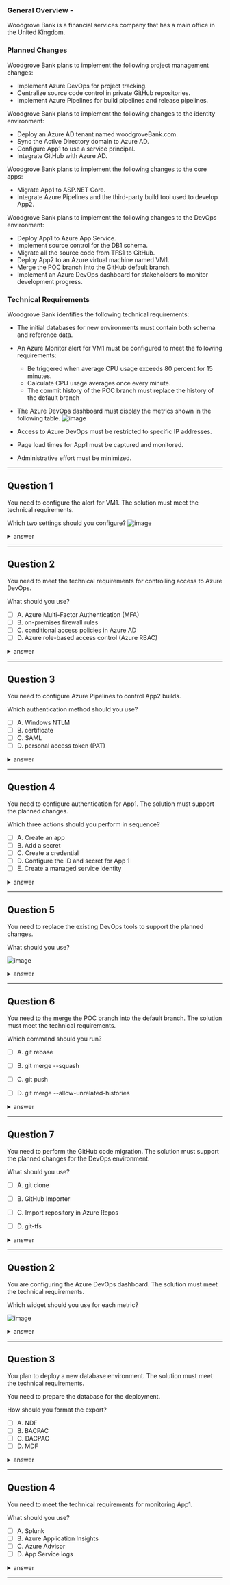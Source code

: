 ### General Overview -

Woodgrove Bank is a financial services company that has a main office in the United Kingdom.

### Planned Changes

Woodgrove Bank plans to implement the following project management changes:

-   Implement Azure DevOps for project tracking.
-   Centralize source code control in private GitHub repositories.
-   Implement Azure Pipelines for build pipelines and release pipelines.

Woodgrove Bank plans to implement the following changes to the identity environment:

-   Deploy an Azure AD tenant named woodgroveBank.com.
-   Sync the Active Directory domain to Azure AD.
-   Configure App1 to use a service principal.
-   Integrate GitHub with Azure AD.

Woodgrove Bank plans to implement the following changes to the core apps:

-   Migrate App1 to ASP.NET Core.
-   Integrate Azure Pipelines and the third-party build tool used to develop App2.

Woodgrove Bank plans to implement the following changes to the DevOps environment:

-   Deploy App1 to Azure App Service.
-   Implement source control for the DB1 schema.
-   Migrate all the source code from TFS1 to GitHub.
-   Deploy App2 to an Azure virtual machine named VM1.
-   Merge the POC branch into the GitHub default branch.
-   Implement an Azure DevOps dashboard for stakeholders to monitor development progress.

### Technical Requirements

Woodgrove Bank identifies the following technical requirements:

-   The initial databases for new environments must contain both schema and reference data.

-   An Azure Monitor alert for VM1 must be configured to meet the following requirements:

    -   Be triggered when average CPU usage exceeds 80 percent for 15 minutes.
    -   Calculate CPU usage averages once every minute.
    -   The commit history of the POC branch must replace the history of the default branch

-   The Azure DevOps dashboard must display the metrics shown in the following table.
    ![image](image/topic9-q01-01.png)

-   Access to Azure DevOps must be restricted to specific IP addresses.
-   Page load times for App1 must be captured and monitored.
-   Administrative effort must be minimized.

---

## Question 1

You need to configure the alert for VM1. The solution must meet the technical requirements.

Which two settings should you configure?
![image](image/topic9-q01-02.png)

<details>
    <summary>answer</summary>
    Threshold value : 80%<br/>
    Aggregation granularity(Period) : 15 minutes<br/>
</details>

---

## Question 2

You need to meet the technical requirements for controlling access to Azure DevOps.

What should you use?

-   [ ] A. Azure Multi-Factor Authentication (MFA)
-   [ ] B. on-premises firewall rules
-   [ ] C. conditional access policies in Azure AD
-   [ ] D. Azure role-based access control (Azure RBAC)

<details>
    <summary>answer</summary>
    C. conditional access policies in Azure AD<br/>
</details>

---

## Question 3

You need to configure Azure Pipelines to control App2 builds.

Which authentication method should you use?

-   [ ] A. Windows NTLM
-   [ ] B. certificate
-   [ ] C. SAML
-   [ ] D. personal access token (PAT)

<details>
    <summary>answer</summary>
    D. personal access token (PAT)<br/>
</details>

---


## Question 4

You need to configure authentication for App1. The solution must support the planned changes.

Which three actions should you perform in sequence? 

-   [ ] A. Create an app
-   [ ] B. Add a secret
-   [ ] C. Create a credential
-   [ ] D. Configure the ID and secret for App 1
-   [ ] E. Create a managed service identity

<details>
    <summary>answer</summary>
    A. Create an app<br/>
    B. Add a secret<br/>
    D. Configure the ID and secret for App 1<br/>
</details>

---

## Question 5

You need to replace the existing DevOps tools to support the planned changes.

What should you use?

![image](image/topic9-q07-01.png)


<details>
    <summary>answer</summary>
    Trello : Azure Boards<br/>
    Bamboo : Azure Pipelines<br/>
    BitBucket : GitHub repositories<br/>
</details>

---

## Question 6

You need to the merge the POC branch into the default branch. The solution must meet the technical requirements.

Which command should you run?

- [ ] A. git rebase
- [ ] B. git merge --squash
- [ ] C. git push
- [ ] D. git merge --allow-unrelated-histories


<details>
    <summary>answer</summary>
    A. git rebase<br/>
</details>

---

## Question 7

You need to perform the GitHub code migration. The solution must support the planned changes for the DevOps environment.

What should you use?

- [ ] A. git clone
- [ ] B. GitHub Importer
- [ ] C. Import repository in Azure Repos
- [ ] D. git-tfs


<details>
    <summary>answer</summary>
    D. git-tfs<br/>
    <a href="https://learn.microsoft.com/en-us/devops/develop/git/migrate-from-tfvc-to-git">Migrate from TFVC to Git</a>
</details>

---


## Question 2

You are configuring the Azure DevOps dashboard. The solution must meet the technical requirements.

Which widget should you use for each metric?

![image](image/topic9-q02-01.png)

<details>
    <summary>answer</summary>
    1 : Velocity<br/>
    2 : Release pipeline overview<br/>
    3 : Query tile<br/>
    <a href="https://learn.microsoft.com/en-us/azure/devops/report/dashboards/widget-catalog?view=azure-devops#query-tile-widget">query-tile</a>
</details>

---

## Question 3

You plan to deploy a new database environment. The solution must meet the technical requirements.

You need to prepare the database for the deployment.

How should you format the export?

-   [ ] A. NDF
-   [ ] B. BACPAC
-   [ ] C. DACPAC
-   [ ] D. MDF

<details>
    <summary>answer</summary>
    B. BACPAC<br/>
    <a href="https://learn.microsoft.com/en-us/azure/azure-sql/database/database-export?view=azuresql">Export to a BACPAC file</a>
</details>

---

## Question 4

You need to meet the technical requirements for monitoring App1.

What should you use?

-   [ ] A. Splunk
-   [ ] B. Azure Application Insights
-   [ ] C. Azure Advisor
-   [ ] D. App Service logs

<details>
    <summary>answer</summary>
    B. Azure Application Insights<br/>
</details>

---
